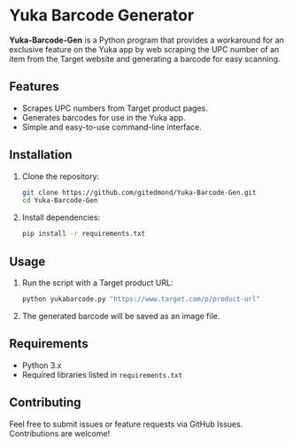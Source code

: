 # Yuka Barcode Generator

**Yuka-Barcode-Gen** is a Python program that provides a workaround for an exclusive feature on the Yuka app by web scraping the UPC number of an item from the Target website and generating a barcode for easy scanning.

## Features

- Scrapes UPC numbers from Target product pages.
- Generates barcodes for use in the Yuka app.
- Simple and easy-to-use command-line interface.

## Installation

1. Clone the repository:

   ```bash
   git clone https://github.com/gitedmond/Yuka-Barcode-Gen.git
   cd Yuka-Barcode-Gen
   ```

2. Install dependencies:

   ```bash
   pip install -r requirements.txt
   ```

## Usage

1. Run the script with a Target product URL:

   ```bash
   python yukabarcode.py "https://www.target.com/p/product-url"
   ```

2. The generated barcode will be saved as an image file.

## Requirements

- Python 3.x
- Required libraries listed in `requirements.txt`

## Contributing

Feel free to submit issues or feature requests via GitHub Issues. Contributions are welcome!

